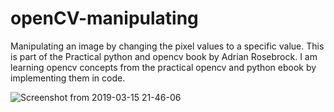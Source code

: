 # openCV-manipulating
Manipulating an image by changing the pixel values to a specific value. This is part of the Practical python and opencv
book by Adrian Rosebrock. I am learning opencv concepts from the practical opencv and python ebook by implementing them in code.


![Screenshot from 2019-03-15 21-46-06](https://user-images.githubusercontent.com/28822039/54446241-81216400-476c-11e9-8bef-2ccf297555a0.png)

